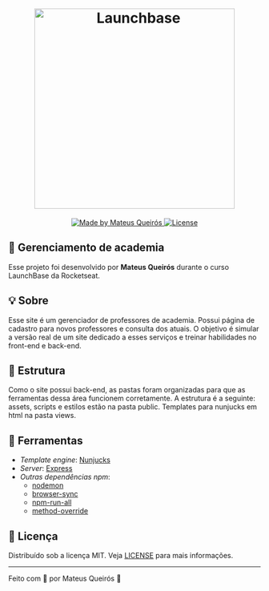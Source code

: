 
<h1 align="center">
    <img alt="Launchbase" src="https://storage.googleapis.com/golden-wind/bootcamp-launchbase/logo.png" width="400px" />
</h1>


<p align="center">

  <a href="https://rocketseat.com.br">
    <img alt="Made by Mateus Queirós" src="https://img.shields.io/badge/made%20by-Mateus%20Queirós-%23F8952D">
  </a>

  <a href="LICENSE" >
    <img alt="License" src="https://img.shields.io/badge/license-MIT-%23F8952D">
  </a>

</p>

## 🚀 Gerenciamento de academia

Esse projeto foi desenvolvido por **Mateus Queirós** durante o curso LaunchBase da Rocketseat.

## 💡 Sobre

Esse site é um gerenciador de professores de academia. Possui página de cadastro para novos professores e consulta dos atuais. O objetivo é simular a versão real de um site dedicado a esses serviços e treinar habilidades no front-end e back-end. 

## 📂 Estrutura

Como o site possui back-end, as pastas foram organizadas para que as ferramentas dessa área funcionem corretamente. A estrutura é a seguinte: assets, scripts e estilos estão na pasta public. Templates para nunjucks em html na pasta views.

## 🔨 Ferramentas

- _Template engine_: [Nunjucks](https://mozilla.github.io/nunjucks/)
- _Server_: [Express](https://expressjs.com/pt-br/)
- _Outras dependências npm_:
  - [nodemon](https://www.npmjs.com/package/nodemon)
  - [browser-sync](https://www.npmjs.com/package/browser-sync)
  - [npm-run-all](https://www.npmjs.com/package/npm-run-all)
  - [method-override](https://www.npmjs.com/package/method-override)

## 📝 Licença

Distribuído sob a licença MIT. Veja [LICENSE](https://github.com/mateuscqueiros/academia-launchbase/blob/master/LICENSE) para mais informações.

---

Feito com 💜 por Mateus Queirós 👋